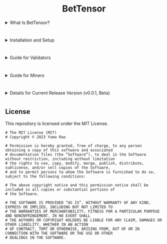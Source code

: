 
<div align="center">

# **BetTensor** 
</div>


<details>
<summary>What Is BetTensor?</summary>

BetTensor is a sports prediction subnet. The goal of BetTensor is to provide a platform for sports fans to predict the outcomes of their favorite sporting events, and ML/AI researchers to develop new models and strategies to benchmark against good, old fashioned human intelligence and intuition. Mining on this subnet is simple. In this Beta release, miners receive upcoming games and odds, submit predictions as a simulated wager, and are rewarded for correct predictions upon game conclusion. Compute requirements are minimal for those choosing the human intelligence method - all you need is to consistently submit predictions for upcoming games.



</details>

#
<details>

<summary>Installation and Setup</summary>

To mine or validate on this subnet, we recommend starting with a cheap VPS instance running Ubuntu 22.04 (or 20.04, though this can take longer to set up dependencies). As with most Subnets, we also recommend running your own Lite Node. You can find a guide to running a Lite Node [here](https://docs.bittensor.com/subtensor-nodes/).

Setting up a Lite Node will take care of a lot of the pre-requisites for running a miner or validator. Once you have your Lite Node running, you can clone this repository to your local machine.

```bash
git clone https://github.com/bettensor/bettensor.git
```

We also highly recommend using a virtual environment for setup, either through [venv](https://docs.python.org/3/library/venv.html) or [pyenv](https://github.com/pyenv/pyenv) or [conda](https://docs.conda.io/en/latest/).

The virtual environment should be initialized with Python 3.10.

After setting up your virtual environment, install the requirements.

```bash
pip install -r requirements.txt
```

We recommend running validators and miners as pm2 processes, though you can also use tmux if you prefer. To install pm2 and it's dependencies, run:

```bash
sudo apt-get install -y npm jq
sudo npm install -g pm2
```

After completing the initial setup and installation, make sure you have a Bittensor wallet set up. You can find a guide to setting up a Bittensor CLI wallet [here](https://docs.bittensor.com/wallets/).
The hotkey will need to be registered on the subnet to begin mining. 

To register on testnet, you will need test Tao, which you can obtain via a request on the bittensor discord [here](https://discord.com/channels/799672011265015819/1190048018184011867).


Mainnet:
```bash
btcli subnet register --netuid <NETUID> --wallet.name <YOUR_COLDKEY> --wallet.hotkey <YOUR_HOTKEY>
```
BetTensor is {UID} on the BitTensor Mainnet.

Testnet:
```bash
btcli subnet register --netuid <NETUID> --wallet.name <YOUR_COLDKEY> --wallet.hotkey <YOUR_HOTKEY> --subtensor.network test
```
BetTensor is {UID} on the BitTensor Testnet.

After you have reached this point, instructions diverge based on whether you are a validator or miner. 


</details>

#



<details>
<summary>Guide for Validators</summary>

After registering your wallet, validators will need to head over to this [games api](https://bettensor.com/games) to get an api key. 

Once you have your api key, create a .env file in the top level directory and add the following:
```bash
API_KEY=<YOUR_API_KEY>
```
next, open up the validator.sh file in the top level directory. 

You'll see three commands for local, main, and test, with two commented out. Uncomment the one you need (most likely test or main),
and make sure to replace wallet.name and wallet.hotkey with your validator coldkey and hotkey, respectively. 

After you've made these changes and saved, you can run the validator.sh file with pm2 to start the validator:

```bash
pm2 start validator.sh --name validator --interpreter bash
```

check miner logs with:
```bash
pm2 logs validator
```

Note: Because we are in Beta, we will likely encounter bugs and unexpected behavior. Please contact our dev team via the official BitTensor discord channel, or the BetTensor discord, if you run into any issues.




</details>

#

<details>

<summary>Guide for Miners</summary>

After registering your wallet, you are ready to start submitting predictions. 

Open up the miner.sh file in the top level directory. 

You'll see three commands for local, main, and test, with two commented out. Uncomment the one you need (most likely test or main),
and make sure to replace wallet.name and wallet.hotkey with your coldkey and hotkey, respectively. 

After you've made these changes and saved, you can run the miner.sh file with pm2 to start the miner:

```bash
pm2 start miner.sh --name miner --interpreter bash
```

check miner logs with:
```bash
pm2 logs miner
```

fter the miner is started and has received some games from the validators, you can start submitting predictions!

To submit predictions, you will need to run the following command from the top level directory:
```bash
python bettensor/miner/cli.py
```

This will open up a terminal interface that allows you to submit predictions. 

Note: Because we are in Beta, we will likely encounter bugs and unexpected behavior. Please contact our dev team via the official BitTensor discord channel, or the BetTensor discord, if you run into any issues.


</details>

#

<details>

<summary>Details for Current Release Version (v0.0.1, Beta)</summary>


- This is a Beta release of BetTensor. In this current version, we don't have integration for model-based predictions. If you choose to, you are welcome to run your own model by integrating with the miner database, but this is not required.

- Current Supported Sports are: MLB , MLS 

</details>







#

## License
This repository is licensed under the MIT License.
```text
# The MIT License (MIT)
# Copyright © 2023 Yuma Rao

# Permission is hereby granted, free of charge, to any person obtaining a copy of this software and associated
# documentation files (the “Software”), to deal in the Software without restriction, including without limitation
# the rights to use, copy, modify, merge, publish, distribute, sublicense, and/or sell copies of the Software,
# and to permit persons to whom the Software is furnished to do so, subject to the following conditions:

# The above copyright notice and this permission notice shall be included in all copies or substantial portions of
# the Software.

# THE SOFTWARE IS PROVIDED “AS IS”, WITHOUT WARRANTY OF ANY KIND, EXPRESS OR IMPLIED, INCLUDING BUT NOT LIMITED TO
# THE WARRANTIES OF MERCHANTABILITY, FITNESS FOR A PARTICULAR PURPOSE AND NONINFRINGEMENT. IN NO EVENT SHALL
# THE AUTHORS OR COPYRIGHT HOLDERS BE LIABLE FOR ANY CLAIM, DAMAGES OR OTHER LIABILITY, WHETHER IN AN ACTION
# OF CONTRACT, TORT OR OTHERWISE, ARISING FROM, OUT OF OR IN CONNECTION WITH THE SOFTWARE OR THE USE OR OTHER
# DEALINGS IN THE SOFTWARE.
```
